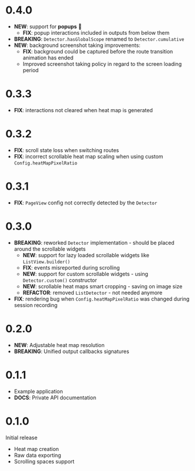 # 0.4.0

- **NEW**: support for **popups** 💬
  - **FIX**: popup interactions included in outputs from below them
- **BREAKING**: `Detector.hasGlobalScope` renamed to `Detector.cumulative`
- **NEW**: background screenshot taking improvements:
  - **FIX**: background could be captured before the route transition animation has ended
  - Improved screenshot taking policy in regard to the screen loading period

# 0.3.3

- **FIX**: interactions not cleared when heat map is generated

# 0.3.2

- **FIX**: scroll state loss when switching routes
- **FIX**: incorrect scrollable heat map scaling when using custom `Config.heatMapPixelRatio`

# 0.3.1

- **FIX**: `PageView` config not correctly detected by the `Detector`

# 0.3.0

- **BREAKING**: reworked `Detector` implementation - should be placed around the scrollable widgets
  - **NEW**: support for lazy loaded scrollable widgets like `ListView.builder()`
  - **FIX**: events misreported during scrolling
  - **NEW**: support for custom scrollable widgets - using `Detector.custom()` constructor
  - **NEW**: scrollable heat maps smart cropping - saving on image size
  - **REFACTOR**: removed `ListDetector` - not needed anymore
- **FIX**: rendering bug when `Config.heatMapPixelRatio` was changed during session recording

# 0.2.0

- **NEW**: Adjustable heat map resolution
- **BREAKING**: Unified output callbacks signatures

# 0.1.1

- Example application
- **DOCS**: Private API documentation

# 0.1.0

Initial release

- Heat map creation
- Raw data exporting
- Scrolling spaces support
